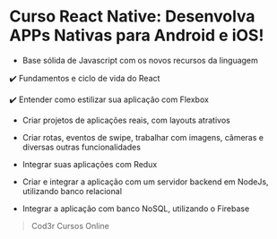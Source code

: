 #  Curso React Native: Desenvolva APPs Nativas para Android e iOS!
 
  - Base sólida de Javascript com os novos recursos da linguagem
  
   :heavy_check_mark: Fundamentos e ciclo de vida do React
 
   :heavy_check_mark: Entender como estilizar sua aplicação com Flexbox
 
  -  Criar projetos de aplicações reais, com layouts atrativos
  
   - Criar rotas, eventos de swipe, trabalhar com imagens, câmeras e diversas outras funcionalidades
   
   - Integrar suas aplicações com Redux
   
   - Criar e integrar a aplicação com um servidor backend em NodeJs, utilizando banco relacional
   
   - Integrar a aplicação com banco NoSQL, utilizando o Firebase
 
  > Cod3r Cursos Online
